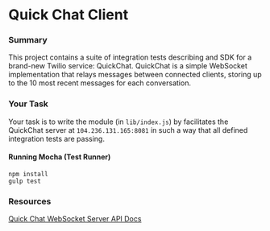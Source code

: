 # Quick Chat Client

### Summary
This project contains a suite of integration tests describing and SDK for a brand-new Twilio service: QuickChat. QuickChat is a simple WebSocket implementation that relays messages between connected clients, storing up to the 10 most recent messages for each conversation.

### Your Task
Your task is to write the module (in `lib/index.js`) by facilitates the QuickChat server at `104.236.131.165:8081` in such a way that all defined integration tests are passing.

#### Running Mocha (Test Runner)
```
npm install
gulp test
```

### Resources
[Quick Chat WebSocket Server API Docs](https://github.com/ryan-rowland/interview-server/blob/master/README.md)
